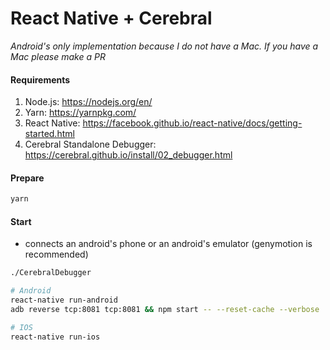 # React Native + Cerebral

*Android's only implementation because I do not have a Mac. If you have a Mac please make a PR*

#### Requirements

1. Node.js: https://nodejs.org/en/
1. Yarn: https://yarnpkg.com/
1. React Native: https://facebook.github.io/react-native/docs/getting-started.html
1. Cerebral Standalone Debugger: https://cerebral.github.io/install/02_debugger.html

#### Prepare

```sh
yarn
```

#### Start

- connects an android's phone or an android's emulator (genymotion is recommended)

```sh
./CerebralDebugger

# Android
react-native run-android
adb reverse tcp:8081 tcp:8081 && npm start -- --reset-cache --verbose

# IOS
react-native run-ios
```
